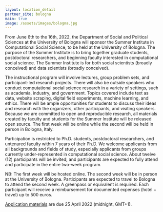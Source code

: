 ```yaml
---
layout: location_detail
partner_site: bologna
main: true
image: /assets/images/bologna.jpg
---
```


From June 6th to the 16th, 2022, the Department of Social and Political Sciences at the University of Bologna will sponsor the Summer Institute in Computational Social Science, to be held at the University of Bologna. The purpose of the Summer Institute is to bring together graduate students, postdoctoral researchers, and beginning faculty interested in computational social science. The Summer Institute is for both social scientists (broadly conceived) and data scientists (broadly conceived).

The instructional program will involve lectures, group problem sets, and participant-led research projects. There will also be outside speakers who conduct computational social science research in a variety of settings, such as academia, industry, and government. Topics covered include text as data, website scraping, digital field experiments, machine learning, and ethics. There will be ample opportunities for students to discuss their ideas and research with the organizers, other participants, and visiting speakers. Because we are committed to open and reproducible research, all materials created by faculty and students for the Summer Institute will be released open source. The first week will be online while the second will be held in person in Bologna, Italy.

Participation is restricted to Ph.D. students, postdoctoral researchers, and untenured faculty within 7 years of their Ph.D. We welcome applicants from all backgrounds and fields of study, especially applicants from groups currently under-represented in computational social science. About twelve (12) participants will be invited, and participants are expected to fully attend and participate in the entire two-week program.

NB: The first week will be hosted online. The second week will be in person at the University of Bologna. Participants are expected to travel to Bologna to attend the second week. A greenpass or equivalent is required. Each participant will receive a reimbursement for documented expenses (hotel + travel) up to 500 euros.

[Application materials](https://compsocialscience.github.io/summer-institute/2022/bologna/apply) are due 25 April 2022 (midnight, GMT+1).
